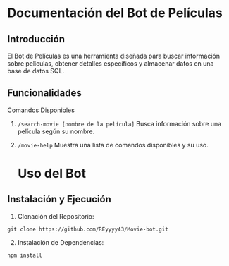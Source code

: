 # Documentación del Bot de Películas

## Introducción
El Bot de Películas es una herramienta diseñada para buscar información sobre películas, obtener detalles específicos y almacenar datos en una base de datos SQL.

## Funcionalidades
Comandos Disponibles
1. ` /search-movie [nombre de la película] `  Busca información sobre una película según su nombre.

2. ` /movie-help ` Muestra una lista de comandos disponibles y su uso.

   # Uso del Bot 

## Instalación y Ejecución
1. Clonación del Repositorio:
```CMD
git clone https://github.com/REyyyy43/Movie-bot.git
```
2. Instalación de Dependencias:
```CMD
npm install
```
